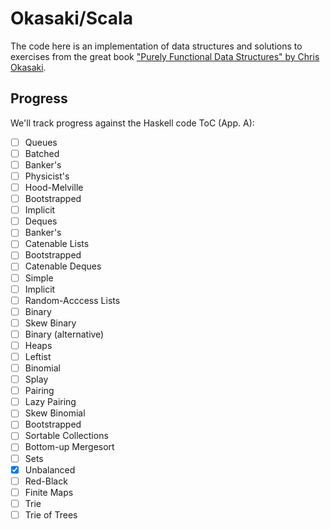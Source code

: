Okasaki/Scala
=============

The code here is an implementation of data structures and solutions to exercises from the great book
 ["Purely Functional Data Structures" by Chris Okasaki](http://www.amazon.com/Purely-Functional-Structures-Chris-Okasaki/dp/0521663504).

Progress
--------

We'll track progress against the Haskell code ToC (App. A):

- [ ] Queues
 - [ ] Batched
 - [ ] Banker's
 - [ ] Physicist's
 - [ ] Hood-Melville
 - [ ] Bootstrapped
 - [ ] Implicit
- [ ] Deques
 - [ ] Banker's
- [ ] Catenable Lists
 - [ ] Bootstrapped
- [ ] Catenable Deques
 - [ ] Simple
 - [ ] Implicit
- [ ] Random-Acccess Lists
 - [ ] Binary
 - [ ] Skew Binary
 - [ ] Binary (alternative)
- [ ] Heaps
 - [ ] Leftist
 - [ ] Binomial
 - [ ] Splay
 - [ ] Pairing
 - [ ] Lazy Pairing
 - [ ] Skew Binomial
 - [ ] Bootstrapped
- [ ] Sortable Collections
 - [ ] Bottom-up Mergesort
- [ ] Sets
 - [x] Unbalanced
 - [ ] Red-Black
- [ ] Finite Maps
 - [ ] Trie
 - [ ] Trie of Trees
